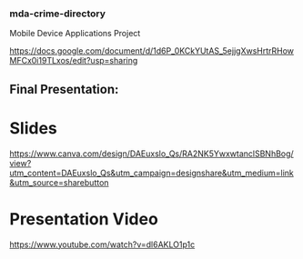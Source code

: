 ### mda-crime-directory
Mobile Device Applications Project

https://docs.google.com/document/d/1d6P_0KCkYUtAS_5ejjgXwsHrtrRHowMFCx0i19TLxos/edit?usp=sharing

## Final Presentation:
# Slides
https://www.canva.com/design/DAEuxslo_Qs/RA2NK5YwxwtanclSBNhBog/view?utm_content=DAEuxslo_Qs&utm_campaign=designshare&utm_medium=link&utm_source=sharebutton

# Presentation Video
https://www.youtube.com/watch?v=dl6AKLO1p1c
